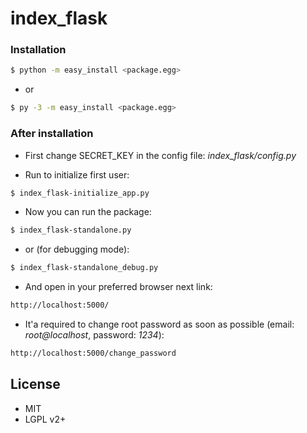 # index_flask

### Installation

```sh
$ python -m easy_install <package.egg>
```
- or
```sh
$ py -3 -m easy_install <package.egg>
```

### After installation

- First change SECRET_KEY in the config file: *index_flask/config.py*

- Run to initialize first user:
```sh
$ index_flask-initialize_app.py
```

- Now you can run the package:
```sh
$ index_flask-standalone.py
```
- or (for debugging mode):
```sh
$ index_flask-standalone_debug.py
```

- And open in your preferred browser next link:
```sh
http://localhost:5000/
```

- It'a required to change root password as soon as possible (email: *root@localhost*, password: *1234*):
```sh
http://localhost:5000/change_password
```

License
----
- MIT
- LGPL v2+
